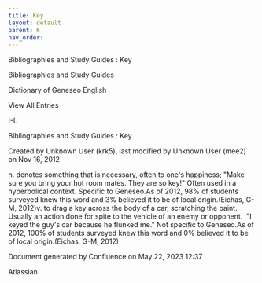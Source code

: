 ```yaml
---
title: Key
layout: default
parent: K
nav_order:
---
```


Bibliographies and Study Guides : Key

Bibliographies and Study Guides

Dictionary of Geneseo English

View All Entries

I-L

Bibliographies and Study Guides : Key

Created by  Unknown User (krk5), last modified by  Unknown User (mee2) on Nov 16, 2012

n. denotes something that is necessary, often to one's happiness; &quot;Make sure you bring your hot room mates. They are so key!&quot; Often used in a hyperbolical context. Specific to Geneseo.As of 2012, 98% of students surveyed knew this word and 3% believed it to be of local origin.(Eichas, G-M, 2012)v. to drag a key across the body of a car, scratching the paint.  Usually an action done for spite to the vehicle of an enemy or opponent.  &quot;I keyed the guy's car because he flunked me.&quot; Not specific to Geneseo.As of 2012, 100% of students surveyed knew this word and 0% believed it to be of local origin.(Eichas, G-M, 2012)

Document generated by Confluence on May 22, 2023 12:37

Atlassian
